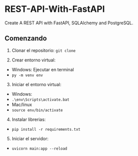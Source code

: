 # REST-API-With-FastAPI
Create A REST API with FastAPI, SQLAlchemy and PostgreSQL.


## Comenzando 

1. Clonar el repositorio:
`git clone`

2. Crear entorno virtual:
  * Windows:
  Ejecutar en terminal
   * `py -m venv env`
  
3. Iniciar el entorno virtual:
  * Windows:
   * `.\env\Scripts\activate.bat`
  * Mac/linux
   * `source env/bin/activate`
  
4. Instalar librerias:
  * `pip install -r requirements.txt`
  
5. Iniciar el servidor:
  * `uvicorn main:app --reload`
